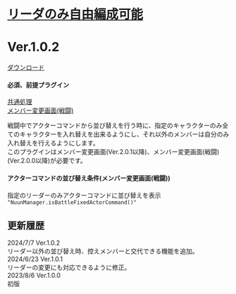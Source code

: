 # [リーダのみ自由編成可能](https://raw.githubusercontent.com/nuun888/MZ/master/NUUN_LeaderActorFormationOnly.js)
# Ver.1.0.2
[ダウンロード](https://raw.githubusercontent.com/nuun888/MZ/master/NUUN_LeaderActorFormationOnly.js)
#### 必須、前提プラグイン
[共通処理](https://github.com/nuun888/MZ/blob/master/README/Base.md)  
[メンバー変更画面(戦闘)](https://github.com/nuun888/MZ/blob/master/README/NUUN_MenuParamListBase.md)  

戦闘中でアクターコマンドから並び替えを行う時に、指定のキャラクターのみ全てのキャラクターを入れ替えを出来るようにし、それ以外のメンバーは自分のみ入れ替えを行えるようにします。  
このプラグインはメンバー変更画面(Ver.2.0.1以降)、メンバー変更画面(戦闘)(Ver.2.0.0以降)が必要です。  

#### アクターコマンドの並び替え条件(メンバー変更画面(戦闘))
指定のリーダーのみアクターコマンドに並び替えを表示  
`"NuunManager.isBattleFixedActorCommand()"`  

## 更新履歴
2024/7/7 Ver.1.0.2  
リーダー以外の並び替え時、控えメンバーと交代できる機能を追加。  
2024/6/23 Ver.1.0.1  
リーダーの変更にも対応できるように修正。  
2023/8/6 Ver.1.0.0  
初版  
